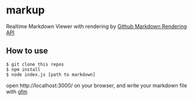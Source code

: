 # markup

Realtime Markdown Viewer with rendering by [Github Markdown Rendering API](http://developer.github.com/v3/markdown/)

## How to use

```shell
$ git clone this repos
$ npm install
$ node index.js [path to markdown]
```

open http://localhost:3000/ on your browser,
and write your markdown file with [gfm](http://github.github.com/github-flavored-markdown/)
